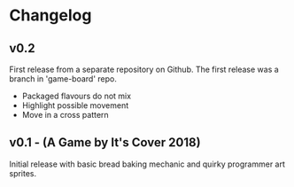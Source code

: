 Changelog
=========

v0.2
----
First release from a separate repository on Github. 
The first release was a branch in 'game-board' repo.

 - Packaged flavours do not mix
 - Highlight possible movement
 - Move in a cross pattern

v0.1 - (A Game by It's Cover 2018)
---------------------------------
Initial release with basic bread baking mechanic
and quirky programmer art sprites.
